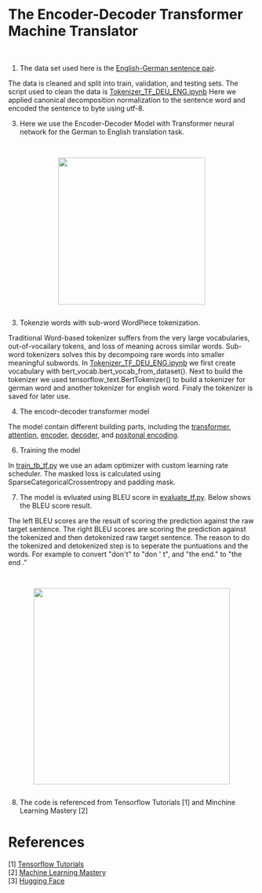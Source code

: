 # The Encoder-Decoder Transformer Machine Translator
<br/>

1. The data set used here is the [English-German sentence pair](http://www.manythings.org/anki/).

The data is cleaned and split into train, validation, and testing sets. The script used to clean the data is [Tokenizer_TF_DEU_ENG.ipynb](/Translator_Transformer/code/Tokenizer_TF_DEU_ENG.ipynb) Here we applied canonical decomposition normalization to the sentence word and encoded the sentence to byte using utf-8. 


3. Here we use the Encoder-Decoder Model with Transformer neural network for the German to English translation task. 

<pre><p align="center">
<img src="https://github.com/zzc01/Transformer/assets/86133411/b05f651e-2c70-4d2c-a164-be27b1f89e3b"  width="300" >
</p></pre>


3. Tokenzie words with sub-word WordPiece tokenization.

Traditional Word-based tokenizer suffers from the very large vocabularies, out-of-vocailary tokens, and loss of meaning across similar words. Sub-word tokenizers solves this by decompoing rare words into smaller meaningful subwords. In [Tokenizer_TF_DEU_ENG.ipynb](/Translator_Transformer/code/Tokenizer_TF_DEU_ENG.ipynb) we first create vocabulary with bert_vocab.bert_vocab_from_dataset(). Next to build the tokenizer we used tensorflow_text.BertTokenizer() to build a tokenizer for german word and another tokenizer for english word. Finaly the tokenizer is saved for later use. 

4. The encodr-decoder transformer model

The model contain different building parts, including the [transformer](/Translator_Transformer/code/transformer_tf.py), [attention](/Translator_Transformer/code/attention_tf.py), [encoder](/Translator_Transformer/code/encoder_tf.py), [decoder](/Translator_Transformer/code/decoder_tf.py), and [positonal encoding](/Translator_Transformer/code/positional_encoding_tf.py). 

6. Training the model 

In [train_tb_tf.py](/Translator_Transformer/code/train_tb_tf.py) we use an adam optimizer with custom learning rate scheduler. The masked loss is calculated using SparseCategoricalCrossentropy and padding mask.  

7. The model is evluated using BLEU score in [evaluate_tf.py](/Translator_Transformer/code/evaluate_tf.py). Below shows the BLEU score result. 

The left BLEU scores are the result of scoring the prediction against the raw target sentence. The right BLEU scores are scoring the prediction against the tokenized and then detokenized raw target sentence. The reason to do the tokenized and detokenized step is to seperate the puntuations and the words. For example to convert "don't" to "don ' t", and "the end." to "the end ."

<pre><p align="center">
<img src="https://github.com/zzc01/Transformer/assets/86133411/f1d7e1c5-d9a5-40ea-9b5e-6c8006b6e9c5"  width="400" >
</p></pre>

8. The code is referenced from Tensorflow Tutorials [1] and Minchine Learning Mastery [2]


# References 
[1] [Tensorflow Tutorials](https://www.tensorflow.org/text/tutorials) <br/>
[2] [Machine Learning Mastery](https://machinelearningmastery.com/) <br/> 
[3] [Hugging Face](https://huggingface.co/learn/nlp-course/chapter0/1?fw=pt) <br/>

